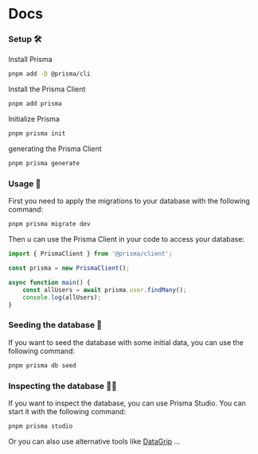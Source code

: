 # Docs

### Setup 🛠

Install Prisma

```sh
pnpm add -D @prisma/cli
```

Install the Prisma Client

```sh
pnpm add prisma
```

Initialize Prisma

```sh
pnpm prisma init
```

generating the Prisma Client

```sh
pnpm prisma generate
```

### Usage 🚀

First you need to apply the migrations to your database with the following command:

```sh
pnpm prisma migrate dev
```

Then u can use the Prisma Client in your code to access your database:

```ts
import { PrismaClient } from '@prisma/client';

const prisma = new PrismaClient();

async function main() {
	const allUsers = await prisma.user.findMany();
	console.log(allUsers);
}
```

### Seeding the database 🌱

If you want to seed the database with some initial data, you can use the following command:

```sh
pnpm prisma db seed
```

### Inspecting the database 🕵️‍♂️

If you want to inspect the database, you can use Prisma Studio. You can start it with the following command:

```sh
pnpm prisma studio
```

Or you can also use alternative tools like [DataGrip](https://www.jetbrains.com/datagrip/) ...
